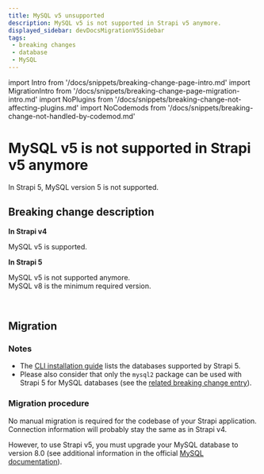 ```yaml
---
title: MySQL v5 unsupported
description: MySQL v5 is not supported in Strapi v5 anymore.
displayed_sidebar: devDocsMigrationV5Sidebar
tags:
 - breaking changes
 - database
 - MySQL
---
```


import Intro from '/docs/snippets/breaking-change-page-intro.md'
import MigrationIntro from '/docs/snippets/breaking-change-page-migration-intro.md'
import NoPlugins from '/docs/snippets/breaking-change-not-affecting-plugins.md'
import NoCodemods from '/docs/snippets/breaking-change-not-handled-by-codemod.md'

# MySQL v5 is not supported in Strapi v5 anymore

In Strapi 5, MySQL version 5 is not supported.
<Intro />
<NoPlugins />
<NoCodemods />

## Breaking change description

<SideBySideContainer>

<SideBySideColumn>

**In Strapi v4**

MySQL v5 is supported.

</SideBySideColumn>

<SideBySideColumn>

**In Strapi 5**

MySQL v5 is not supported anymore.<br />
MySQL v8 is the minimum required version.

</SideBySideColumn>

</SideBySideContainer>

<br />

## Migration

<MigrationIntro />

### Notes

* The [CLI installation guide](/dev-docs/installation/cli) lists the databases supported by Strapi 5.
* Please also consider that only the `mysql2` package can be used with Strapi 5 for MySQL databases (see the [related breaking change entry](/dev-docs/migration/v4-to-v5/breaking-changes/only-mysql2-package-for-mysql)).

### Migration procedure

No manual migration is required for the codebase of your Strapi application.
Connection information will probably stay the same as in Strapi v4.

However, to use Strapi v5, you must upgrade your MySQL database to version 8.0 (see additional information in the official [MySQL documentation](https://dev.mysql.com/doc/relnotes/mysql/8.0/en/)).

